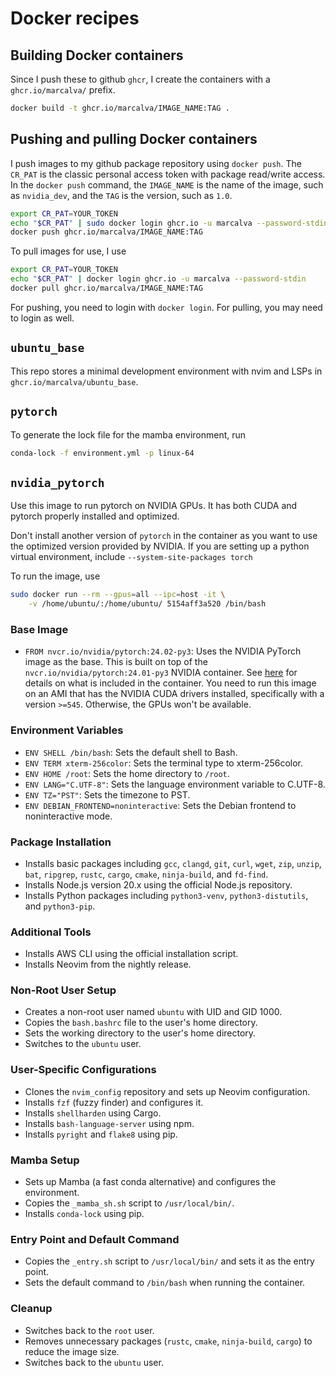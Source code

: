 # Docker recipes

## Building Docker containers

Since I push these to github `ghcr`, I create the containers with
a `ghcr.io/marcalva/` prefix.
```bash
docker build -t ghcr.io/marcalva/IMAGE_NAME:TAG .
```

## Pushing and pulling Docker containers

I push images to my github package repository using `docker push`. The `CR_PAT`
is the classic personal access token with package read/write access. In the
`docker push` command, the `IMAGE_NAME` is the name of the image, such as
`nvidia_dev`, and the `TAG` is the version, such as `1.0`.

```bash
export CR_PAT=YOUR_TOKEN
echo "$CR_PAT" | sudo docker login ghcr.io -u marcalva --password-stdin
docker push ghcr.io/marcalva/IMAGE_NAME:TAG
```

To pull images for use, I use
```bash
export CR_PAT=YOUR_TOKEN
echo "$CR_PAT" | docker login ghcr.io -u marcalva --password-stdin
docker pull ghcr.io/marcalva/IMAGE_NAME:TAG
```

For pushing, you need to login with `docker login`. For pulling,
you may need to login as well.

## `ubuntu_base`

This repo stores a minimal development environment with nvim and LSPs
in `ghcr.io/marcalva/ubuntu_base`.

## `pytorch`

To generate the lock file for the mamba environment, run
```bash
conda-lock -f environment.yml -p linux-64
```

## `nvidia_pytorch`

Use this image to run pytorch on NVIDIA GPUs. It has both CUDA and
pytorch properly installed and optimized.

Don't install another version of `pytorch` in the container as you want to use
the optimized version provided by NVIDIA. If you are setting up a python
virtual environment, include `--system-site-packages torch`

To run the image, use
```bash
sudo docker run --rm --gpus=all --ipc=host -it \
    -v /home/ubuntu/:/home/ubuntu/ 5154aff3a520 /bin/bash
```

### Base Image
- `FROM nvcr.io/nvidia/pytorch:24.02-py3`: Uses the NVIDIA PyTorch image as the base.
  This is built on top of the `nvcr.io/nvidia/pytorch:24.01-py3` NVIDIA
  container. See [here](https://docs.nvidia.com/deeplearning/frameworks/pytorch-release-notes/rel-24-01.html)
  for details on what is included in the container.
  You need to run this image on an AMI that has the NVIDIA CUDA
  drivers installed, specifically with a version `>=545`. Otherwise, the GPUs
  won't be available.

### Environment Variables
- `ENV SHELL /bin/bash`: Sets the default shell to Bash.
- `ENV TERM xterm-256color`: Sets the terminal type to xterm-256color.
- `ENV HOME /root`: Sets the home directory to `/root`.
- `ENV LANG="C.UTF-8"`: Sets the language environment variable to C.UTF-8.
- `ENV TZ="PST"`: Sets the timezone to PST.
- `ENV DEBIAN_FRONTEND=noninteractive`: Sets the Debian frontend to noninteractive mode.

### Package Installation
- Installs basic packages including `gcc`, `clangd`, `git`, `curl`, `wget`, `zip`, `unzip`, `bat`, `ripgrep`, `rustc`, `cargo`, `cmake`, `ninja-build`, and `fd-find`.
- Installs Node.js version 20.x using the official Node.js repository.
- Installs Python packages including `python3-venv`, `python3-distutils`, and `python3-pip`.

### Additional Tools
- Installs AWS CLI using the official installation script.
- Installs Neovim from the nightly release.

### Non-Root User Setup
- Creates a non-root user named `ubuntu` with UID and GID 1000.
- Copies the `bash.bashrc` file to the user's home directory.
- Sets the working directory to the user's home directory.
- Switches to the `ubuntu` user.

### User-Specific Configurations
- Clones the `nvim_config` repository and sets up Neovim configuration.
- Installs `fzf` (fuzzy finder) and configures it.
- Installs `shellharden` using Cargo.
- Installs `bash-language-server` using npm.
- Installs `pyright` and `flake8` using pip.

### Mamba Setup
- Sets up Mamba (a fast conda alternative) and configures the environment.
- Copies the `_mamba_sh.sh` script to `/usr/local/bin/`.
- Installs `conda-lock` using pip.

### Entry Point and Default Command
- Copies the `_entry.sh` script to `/usr/local/bin/` and sets it as the entry point.
- Sets the default command to `/bin/bash` when running the container.

### Cleanup
- Switches back to the `root` user.
- Removes unnecessary packages (`rustc`, `cmake`, `ninja-build`, `cargo`) to reduce the image size.
- Switches back to the `ubuntu` user.

